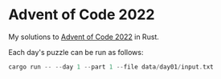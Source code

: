 # Advent of Code 2022

My solutions to [Advent of Code 2022](https://adventofcode.com/2022) in Rust.

Each day's puzzle can be run as follows:

```rust
cargo run -- --day 1 --part 1 --file data/day01/input.txt
```
